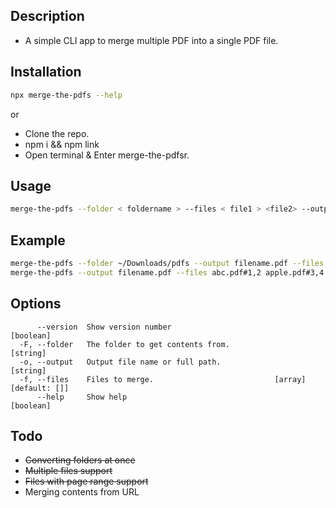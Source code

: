 ## Description

- A simple CLI app to merge multiple PDF into a single PDF file.

## Installation

```sh
npx merge-the-pdfs --help
```

or

- Clone the repo.
- npm i && npm link
- Open terminal & Enter merge-the-pdfsr.

## Usage

```sh
merge-the-pdfs --folder < foldername > --files < file1 > <file2> --output <outputfile>
```

## Example

```sh
merge-the-pdfs --folder ~/Downloads/pdfs --output filename.pdf --files abc.pdf#1,2 apple.pdf#3,4
merge-the-pdfs --output filename.pdf --files abc.pdf#1,2 apple.pdf#3,4

```

## Options

```
      --version  Show version number                                   [boolean]
  -F, --folder   The folder to get contents from.                       [string]
  -o, --output   Output file name or full path.                         [string]
  -f, --files    Files to merge.                           [array] [default: []]
      --help     Show help                                             [boolean]

```

## Todo

- ~~Converting folders at once~~
- ~~Multiple files support~~
- ~~Files with page range support~~
- Merging contents from URL
